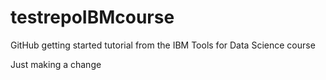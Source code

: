 # testrepoIBMcourse
GitHub getting started tutorial from the IBM Tools for Data Science course

Just making a change
